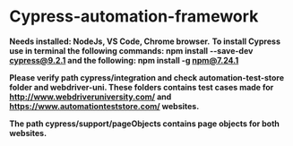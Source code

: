 # Cypress-automation-framework

**Needs installed: NodeJs, VS Code, Chrome browser.**
**To install Cypress use in terminal the following commands: npm install --save-dev cypress@9.2.1 and the following: npm install -g npm@7.24.1**

**Please verify path cypress/integration and check automation-test-store folder and webdriver-uni. These folders contains test cases made for http://www.webdriveruniversity.com/ and https://www.automationteststore.com/ websites.**

**The path cypress/support/pageObjects contains page objects for both websites.**
